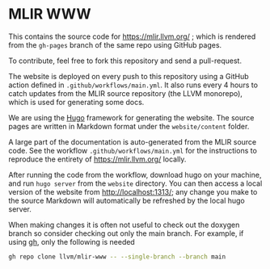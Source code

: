 # MLIR WWW

This contains the source code for https://mlir.llvm.org/ ; which is rendered
from the `gh-pages` branch of the same repo using GitHub pages.

To contribute, feel free to fork this repository and send a pull-request.

The website is deployed on every push to this repository using a GitHub
action defined in `.github/workflows/main.yml`. It also runs every 4 hours
to catch updates from the MLIR source repository (the LLVM monorepo), which
is used for generating some docs.

We are using the [Hugo](https://gohugo.io/) framework for generating the
website. The source pages are written in Markdown format under the
`website/content` folder.

A large part of the documentation is auto-generated from the MLIR source
code. See the workflow `.github/workflows/main.yml` for the instructions
to reproduce the entirety of https://mlir.llvm.org/ locally.

After running the code from the workflow, download hugo on your machine, and
run `hugo server` from the `website` directory. You can then access a local
version of the website from <http://localhost:1313/>; any change you
make to the source Markdown will automatically be refreshed by the local
hugo server.

When making changes it is often not useful to check out the doxygen branch
so consider checking out only the main branch. For example, if using
[gh](https://cli.github.com/), only the following is needed

```sh
gh repo clone llvm/mlir-www -- --single-branch --branch main
```
